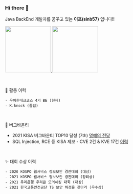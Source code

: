 ### Hi there 👋

Java BackEnd 개발자를 꿈꾸고 있는 **이프(sinb57)** 입니다!!  

<p>
  <a href="#">
    <!--   graywhite or nord theme -->
      <img src="https://github-readme-stats.vercel.app/api?username=sinb57&show_icons=true&theme=radical" height="150px">
  </a>
  <a href="#">
    <img src="http://mazassumnida.wtf/api/v2/generate_badge?boj=dlsqhd97" height="150px">
  </a>
</p>

<br>

📌 활동 이력  
```
- 우아한테크코스 4기 BE (현재)
- K.knock (졸업)
```
<br>

🐞 버그바운티  
- 2021 KISA 버그바운티 TOP10 달성 (7th) <a href="https://www.krcert.or.kr/consult/software/honorList.do">명예의 전당</a>  
- SQL Injection, RCE 등 KISA 제보 - CVE 2건 & KVE 17건 <a href="/BugBounty_History.md"> 이력</a>  

<br>

✨ 대회 수상 이력
```
- 2020 KOSPO 웹서비스 정보보안 경진대회 (대상)
- 2021 KOSPO 웹서비스 정보보안 경진대회 (장려상)
- 2021 우리은행 우리콘 모의해킹 대회 (대상)
- 2021 한국교통안전공단 TS 보안 허점을 찾아라 (우수상)
```
